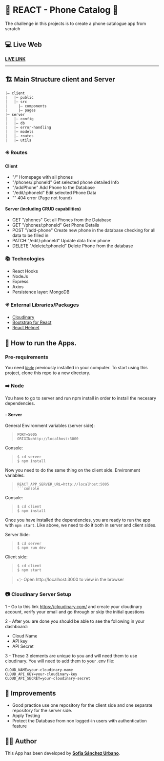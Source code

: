 # 📱 REACT - Phone Catalog 📱

The challenge in this projects is to create a phone catalogue app from scratch

## 💻 Live Web

[**LIVE LINK**](https://ssurbano-phone-catalog-client.herokuapp.com/)

---

## 🏗 ️Main Structure client and Server

```
|– client
|   |– public
|   |– src
|     |– components
|     |– pages
|– server
|   |– config
|   |– db
|   |– error-handling
|   |– models
|   |– routes
|   |– utils
```

### ✳️ Routes
#### Client
- "/" Homepage with all phones
- "/phones/:phoneId" Get selected phone detailed Info
- "/addPhone" Add Phone to the Database
- "/edit/:phoneId" Edit selected Phone Data
- "" 404 error (Page not found)

#### Server (including CRUD capabilities)
- GET "/phones" Get all Phones from the Database
- GET "/phones/:phoneId" Get Phone Details
- POST "/add-phone" Create new phone in the database checking for all data to be filled in
- PATCH "/edit/:phoneId" Update data from phone
- DELETE "/delete/:phoneId" Delete Phone from the database

### 📚 Technologies
- React Hooks
- NodeJs
- Express
- Axios
- Persistence layer: MongoDB

### ✳️ External Libraries/Packages
- [Cloudinary](https://cloudinary.com/documentation/developer_overview)
- [Bootstrap for React](https://react-bootstrap.github.io/getting-started/introduction/)
- [React Helmet](https://www.npmjs.com/package/react-helmet)

## 🚀 How to run the Apps.

### Pre-requirements

You need [```Node```](https://nodejs.org/es/) previously installed in your computer.
To start using this project, clone this repo to a new directory.

### ➡️ Node
You have to go to server and run npm install in order to install the necesary dependencies.
#### - Server
General Environment variables (server side):
> ```console
> PORT=5005
> ORIGIN=http://localhost:3000
> ```
Console:
> ```console
> $ cd server
> $ npm install
> ```

Now you need to do the same thing on the client side.
Environment variables:
> ```console
> REACT_APP_SERVER_URL=http://localhost:5005
> ```console

Console:
> ```console
> $ cd client
> $ npm install
> ```

Once you have installed the dependencies, you are ready to run the app with ```npm start```. Like above, we need to do it both in server and client sides.

Server Side:
> ```console
> $ cd server
> $ npm run dev
> ```

Client side:
>  ```console
> $ cd client
> $ npm start
> ```

> 👉 Open http://localhost:3000 to view in the browser

### 📷 Cloudinary Server Setup

1 - Go to this link https://cloudinary.com/ and create your cloudinary account, verify your email and go through or skip the initial questions

2 - After you are done you should be able to see the following in your dashboard:

- Cloud Name
- API key
- API Secret

3 - These 3 elements are unique to you and will need them to use cloudinary. You will need to add them to your .env file:
````
CLOUD_NAME=your-cloudinary-name
CLOUD_API_KEY=your-cloudinary-key
CLOUD_API_SECRET=your-cloudinary-secret
````
## 💯 Improvements 
-  Good practice use one repository for the client side and one separate repository for the server side.
- Apply Testing
- Protect the Database from non logged-in users with authentication feature

## 👩‍💻 Author

This App has been developed by [**Sofia Sánchez Urbano**](https://github.com/conchaasensiomr).